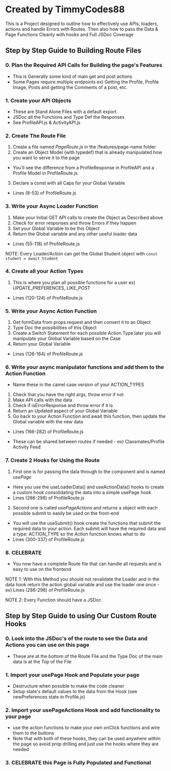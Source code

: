 # Created by TimmyCodes88

This is a Project designed to outline how to effectively
use APIs, loaders, actions and handle Errors with Routes.
Then also how to pass the Data & Page Functions Cleanly with hooks
and Full JSDoc Coverage

## Step by Step Guide to Building Route Files

### 0. Plan the Required API Calls for Building the page's Features

- This is Generally some kind of main get and post actions
- Some Pages require multiple endpoints
  ex) Getting the Profile, Profile Image, Posts and getting the Comments of a post, etc.

### 1. Create your API Objects

- These are Stand Alone Files with a default export
- JSDoc all the Functions and Type Def the Responses
- See ProfileAPI.js & ActivityAPI.js

### 2. Create The Route File

1.  Create a file named _PageRoute.js_ in the /features/page-name folder
2.  Create an Object Model (with typedef) that is already manipulated how you want to serve it to the page

- You'll see the difference from a ProfileResponse in ProfileAPI and a Profile Model in ProfileRoute.js

3.  Declare a const with all Caps for your Global Variable

- Lines (8-53) of ProfileRoute.js

### 3. Write your Async Loader Function

1. Make your Initial GET API calls to create the Object as Described above
2. Check for error responses and throw Errors if they happen
3. Set your Global Variable to be this Object
4. Return the Global variable and any other useful loader data

- Lines (55-118) of ProfileRoute.js

NOTE: Every Loader/Action can get the Global Student object with `const student = await Student`

### 4. Create all your Action Types

1. This is where you plan all possible functions for a user
   ex) UPDATE_PREFERENCES, LIKE_POST

- Lines (120-124) of ProfileRoute.js

### 5. Write your Async Action Function

1. Get formData from props.request and then convert it to an Object
2. Type Doc the possibilities of this Object
3. Create a Switch Statement for each possible Action Type
   later you will manipulate your Global Variable based on the Case
4. Return your Global Variable

- Lines (126-164) of ProfileRoute.js

### 6. Write your async manipulator functions and add them to the Action Function

- Name these in the camel case version of your ACTION_TYPES

1. Check that you have the right args, throw error if not
2. Make API calls with the data
3. Check if isErrorResponse and throw error if it is
4. Return an Updated aspect of your Global Variable
5. Go back to your Action Function and await this function, then update the Global variable with the new data

- Lines (166-282) of ProfileRoute.js

- These can be shared between routes if needed - ex) Classmates/Profile Activity Feed

### 7. Create 2 Hooks for Using the Route

1. First one is for passing the data through to the component and is named _usePage_

- Here you use the useLoaderData() and useActionData() hooks to create a custom hook consolidating the data into a simple usePage hook
- Lines (286-298) of ProfileRoute.js

2. Second one is called _usePageActions_ and returns a object with each possible submit to easily be used on the front-end

- You will use the useSubmit() hook create the functions that submit the required data to your action. Each submit will have the required data and a type: ACTION_TYPE so the Action function knows what to do
- Lines (300-337) of ProfileRoute.js

### 8. CELEBRATE

- You now have a complete Route file that can handle all requests and is easy to use on the frontend

NOTE 1: With this Method you should not revalidate the Loader and in the data hook return the action global variable and use the loader one once - ex) Lines (286-298) of ProfileRoute.js

NOTE 2: Every Function should have a JSDoc

## Step by Step Guide to using Our Custom Route Hooks

### 0. Look into the JSDoc's of the route to see the Data and Actions you can use on this page

- These are at the bottom of the Route File and the Type Doc of the main data is at the Top of the File

### 1. Import your usePage Hook and Populate your page

- Destructure when possible to make the code cleaner
- Setup state's default values to the data from the Hook (see newPreferences state in Profile.js)

### 2. Import your usePageActions Hook and add functionality to your page

- use the action functions to make your own onClick functions and wire them to the buttons
- Note that with both of these hooks, they can be used anywhere within the page so avoid prop drilling and just use the hooks where they are needed

### 3. CELEBRATE this Page is Fully Populated and Functional
